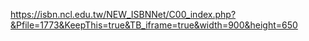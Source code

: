 
https://isbn.ncl.edu.tw/NEW_ISBNNet/C00_index.php?&Pfile=1773&KeepThis=true&TB_iframe=true&width=900&height=650